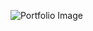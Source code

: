 ![Portfolio Image](https://raw.githubusercontent.com/iamatharvak/Portfolio/main/assets/images/Portfolio.png)

